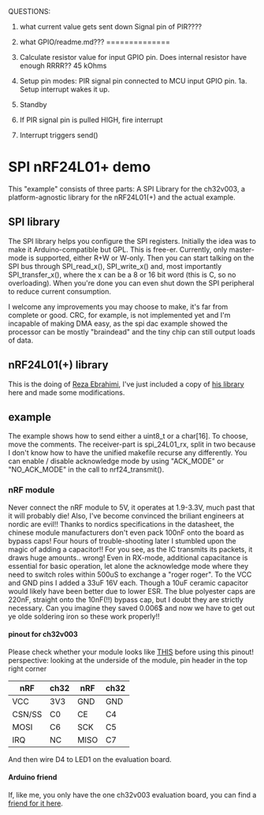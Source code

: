QUESTIONS:
1. what current value gets sent down Signal pin of PIR????
2. what GPIO/readme.md???
==============


0. Calculate resistor value for input GPIO pin. Does internal resistor have enough RRRR?? 45 kOhms 
1. Setup pin modes: PIR signal pin connected to MCU input GPIO pin.
1a. Setup interrupt wakes it up.
2. Standby
3. If PIR signal pin is pulled HIGH, fire interrupt
4. Interrupt triggers send()



# SPI nRF24L01+ demo
This "example" consists of three parts:
A SPI Library for the ch32v003, a platform-agnostic library for the nRF24L01(+) and the actual example.

## SPI library
The SPI library helps you configure the SPI registers.
Initially the idea was to make it Arduino-compatible but GPL.
This is free-er.
Currently, only master-mode is supported, either R+W or W-only.
Then you can start talking on the SPI bus through SPI_read_x(), SPI_write_x() and, most importantly SPI_transfer_x(), where the x can be a 8 or 16 bit word (this is C, so no overloading).
When you're done you can even shut down the SPI peripheral to reduce current consumption.

I welcome any improvements you may choose to make, it's far from complete or good.
CRC, for example, is not implemented yet and I'm incapable of making DMA easy, as the spi dac example showed the processor can be mostly "braindead" and the tiny chip can still output loads of data.

## nRF24L01(+) library
This is the doing of [Reza Ebrahimi](https://github.com/ebrezadev), I've just included a copy of [his library](https://github.com/ebrezadev/nRF24L01-C-Driver) here and made some modifications.

## example
The example shows how to send either a uint8_t or a char[16].
To choose, move the comments.
The receiver-part is spi_24L01_rx, split in two because I don't know how to have the unified makefile recurse any differently.
You can enable / disable acknowledge mode by using "ACK_MODE" or "NO_ACK_MODE" in the call to nrf24_transmit().

### nRF module
Never connect the nRF module to 5V, it operates at 1.9-3.3V, much past that it will probably die!
Also, I've become convinced the briliant engineers at nordic are evil!!
Thanks to nordics specifications in the datasheet, the chinese module manufacturers don't even pack 100nF onto the board as bypass caps!
Four hours of trouble-shooting later I stumbled upon the magic of adding a capacitor!!
For you see, as the IC transmits its packets, it draws huge amounts.. wrong!
Even in RX-mode, additional capacitance is essential for basic operation, let alone the acknowledge mode where they need to switch roles within 500uS to exchange a "roger roger".
To the VCC and GND pins I added a 33uF 16V each. Though a 10uF ceramic capacitor would likely have been better due to lower ESR. The blue polyester caps are 220nF, straight onto the 10nF(!!) bypass cap, but I doubt they are strictly necessary.
Can you imagine they saved 0.006$ and now we have to get out ye olde soldering iron so these work properly!!

#### pinout for ch32v003
Please check whether your module looks like [THIS](https://www.circuitspecialists.com/content/552219/NRF24L01-RF-2.jpg) before using this pinout!
perspective: looking at the underside of the module, pin header in the top right corner

nRF		  | ch32		|	nRF		| ch32
--------|---------|-------|------
VCC     | 3V3     | GND   | GND
CSN/SS  |	C0			|	CE		| C4
MOSI	  | C6			|	SCK		| C5
IRQ		  | NC			|	MISO	| C7

And then wire D4 to LED1 on the evaluation board.

#### Arduino friend
If, like me, you only have the one ch32v003 evaluation board, you can find a [friend for it here](https://github.com/recallmenot/ch32v003fun_friends/tree/main/Arduino/NRF24L01_RX).
